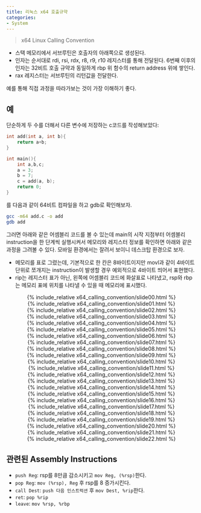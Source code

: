 ```yaml
---
title: 리눅스 x64 호출규약
categories:
- System
---
```


> x64 Linux Calling Convention

* 스택 메모리에서 서브루틴은 호출자의 아래쪽으로 생성된다.
* 인자는 순서대로 rdi, rsi, rdx, r8, r9, r10 레지스터를 통해 전달된다. 6번째 이후의 인자는 32비트 호출 규약과 동일하게 rbp 위 함수의 return address 위에 쌓인다.
* rax 레지스터는 서브루틴의 리턴값을 전달한다.

예를 통해 직접 과정을 따라가보는 것이 가장 이해하기 좋다.

## 예

단순하게 두 수를 더해서 다른 변수에 저장하는 c코드를 작성해보았다:

```c
int add(int a, int b){
    return a+b;
}

int main(){
    int a,b,c;
    a = 3;
    b = 7;
    c = add(a, b);
    return 0;
}
```

를 다음과 같이 64비트 컴파일을 하고 gdb로 확인해보자.

```bash
gcc -m64 add.c -o add
gdb add
```

그러면 아래와 같은 어셈블리 코드를 볼 수 있는데 main의 시작 지점부터 어셈블리 instruction을 한 단계씩 실행시켜서 메모리와 레지스터 정보를 확인하면 아래와 같은 과정을 그려볼 수 있다. 모바일 환경에서는 잘려서 보이니 데스크탑 환경으로 보자.

* 메모리를 표로 그렸는데, 기본적으로 한 칸은 8바이트이지만 movl과 같이 4바이트 단위로 쪼개지는 instruction이 발생할 경우 예외적으로 4바이트 띄어서 표현했다.
* rip는 레지스터 표가 아닌, 왼쪽에 어셈블리 코드에 화살표로 나타냈고, rsp와 rbp는 메모리 표에 위치를 나타낼 수 있을 때 메모리에 표시했다.

<link rel="stylesheet" href="https://unpkg.com/swiper/css/swiper.min.css">

<script src="https://unpkg.com/swiper/js/swiper.min.js"></script>
<style>
.swiper-slide{
display:flex;
justify-content:center;
}
</style>
<div class="swiper-container">
<div class="swiper-wrapper">

<div class="swiper-slide">
{% include_relative x64_calling_convention/slide00.html %}
</div>

<div class="swiper-slide">
{% include_relative x64_calling_convention/slide01.html %}
</div>

<div class="swiper-slide">
{% include_relative x64_calling_convention/slide02.html %}
</div>

<div class="swiper-slide">
{% include_relative x64_calling_convention/slide03.html %}
</div>

<div class="swiper-slide">
{% include_relative x64_calling_convention/slide04.html %}
</div>

<div class="swiper-slide">
{% include_relative x64_calling_convention/slide05.html %}
</div>

<div class="swiper-slide">
{% include_relative x64_calling_convention/slide06.html %}
</div>

<div class="swiper-slide">
{% include_relative x64_calling_convention/slide07.html %}
</div>

<div class="swiper-slide">
{% include_relative x64_calling_convention/slide08.html %}
</div>

<div class="swiper-slide">
{% include_relative x64_calling_convention/slide09.html %}
</div>

<div class="swiper-slide">
{% include_relative x64_calling_convention/slide10.html %}
</div>

<div class="swiper-slide">
{% include_relative x64_calling_convention/slide11.html %}
</div>

<div class="swiper-slide">
{% include_relative x64_calling_convention/slide12.html %}
</div>

<div class="swiper-slide">
{% include_relative x64_calling_convention/slide13.html %}
</div>

<div class="swiper-slide">
{% include_relative x64_calling_convention/slide14.html %}
</div>

<div class="swiper-slide">
{% include_relative x64_calling_convention/slide15.html %}
</div>

<div class="swiper-slide">
{% include_relative x64_calling_convention/slide16.html %}
</div>

<div class="swiper-slide">
{% include_relative x64_calling_convention/slide17.html %}
</div>

<div class="swiper-slide">
{% include_relative x64_calling_convention/slide18.html %}
</div>

<div class="swiper-slide">
{% include_relative x64_calling_convention/slide19.html %}
</div>

<div class="swiper-slide">
{% include_relative x64_calling_convention/slide20.html %}
</div>

<div class="swiper-slide">
{% include_relative x64_calling_convention/slide21.html %}
</div>

<div class="swiper-slide">
{% include_relative x64_calling_convention/slide22.html %}
</div>

</div>
<div class="swiper-pagination"></div>
</div>

<script>
new Swiper('.swiper-container',{
pagination : {
	el: '.swiper-pagination',
	type:'progressbar',
}
});
</script>

## 관련된 Assembly Instructions

* `push Reg`: rsp를 8만큼 감소시키고 `mov Reg, (%rsp)`한다.
* `pop Reg`: `mov (%rsp), Reg` 후 rsp를 8 증가시킨다.
* `call Dest`: `push 다음 인스트럭션` 후 `mov Dest, %rip`한다.
* `ret`: `pop %rip`
* `leave`: `mov %rsp, %rbp`
